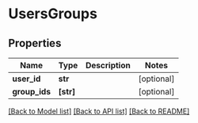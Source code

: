 # UsersGroups


## Properties
Name | Type | Description | Notes
------------ | ------------- | ------------- | -------------
**user_id** | **str** |  | [optional] 
**group_ids** | **[str]** |  | [optional] 

[[Back to Model list]](../README.md#documentation-for-models) [[Back to API list]](../README.md#documentation-for-api-endpoints) [[Back to README]](../README.md)


